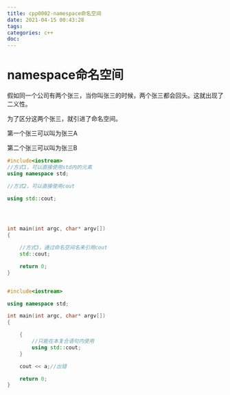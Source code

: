 ```yaml
---
title: cpp0002-namespace命名空间
date: 2021-04-15 00:43:28
tags:
categories: c++
doc:
---
```


# namespace命名空间

假如同一个公司有两个张三，当你叫张三的时候，两个张三都会回头。这就出现了二义性。

为了区分这两个张三，就引进了命名空间。

第一个张三可以叫为张三A

第二个张三可以叫为张三B

```c++
#include<iostream>
//方式1，可以直接使用std内的元素
using namespace std;

//方式2，可以直接使用cout

using std::cout;




int main(int argc, char* argv[])
{

	//方式3，通过命名空间名来引用cout
	std::cout;

	return 0;
}



```

```c++
#include<iostream>

using namespace std;

int main(int argc, char* argv[])
{

	{
		//只能在本复合语句内使用
		using std::cout;
	}

	cout << a;//出错

	return 0;
}

```

